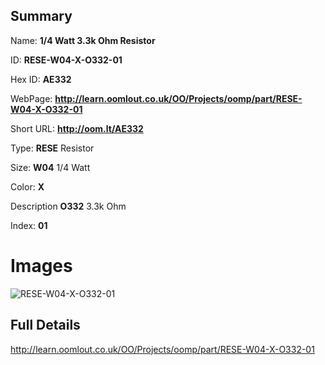 

## Summary
 
Name: __1/4 Watt 3.3k Ohm Resistor__

ID: __RESE-W04-X-O332-01__

Hex ID: __AE332__

WebPage: __http://learn.oomlout.co.uk/OO/Projects/oomp/part/RESE-W04-X-O332-01__

Short URL: __http://oom.lt/AE332__


Type: __RESE__ Resistor 

Size: __W04__ 1/4 Watt 

Color: __X__  

Description __O332__ 3.3k Ohm 

Index: __01__


 # Images
![RESE-W04-X-O332-01](http://oomlout.com/oomp-gen/parts/RESE-W04-X-O332-01/RESE-W04-X-O332-01_420.jpg)



 ## Full Details

 http://learn.oomlout.co.uk/OO/Projects/oomp/part/RESE-W04-X-O332-01














